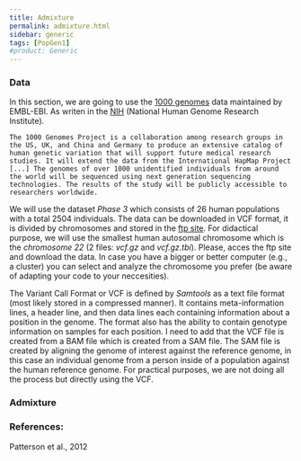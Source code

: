 ```yaml
---
title: Admixture
permalink: admixture.html
sidebar: generic
tags: [PopGen1]
#product: Generic
---
```


### Data

In this section, we are going to use the [1000 genomes](https://www.internationalgenome.org/) data maintained by EMBL-EBI. As writen in the [NIH](https://www.genome.gov/27528684/1000-genomes-project) (National Human Genome Research Institute).

```
The 1000 Genomes Project is a collaboration among research groups in the US, UK, and China and Germany to produce an extensive catalog of human genetic variation that will support future medical research studies. It will extend the data from the International HapMap Project [...] The genomes of over 1000 unidentified individuals from around the world will be sequenced using next generation sequencing technologies. The results of the study will be publicly accessible to researchers worldwide.
```

We will use the dataset _Phase 3_ which consists of 26 human populations with a total 2504 individuals. The data can be downloaded in VCF format, it is divided by chromosomes and stored in the [ftp site](ftp://ftp.1000genomes.ebi.ac.uk/vol1/ftp/release/20130502/). 
For didactical purpose, we will use the smallest human autosomal chromosome which is the *chromosome 22* (2 files: _vcf.gz_ and _vcf.gz.tbi_). Please, acces the ftp site and download the data. In case you have a bigger or better computer (e.g., a cluster) you can select and analyze the chromosome you prefer (be aware of adapting your code to your neccesities).

The Variant Call Format or VCF is defined by _Samtools_ as a text file format (most likely stored in a compressed manner). It contains meta-information lines, a header line, and then data lines each containing information about a position in the genome. The format also has the ability to contain genotype information on samples for each position. I need to add that the VCF file is created from a BAM file which is created from a SAM file. The SAM file is created by aligning the genome of interest against the reference genome, in this case an individual genome from a person inside of a population against the human reference genome. For practical purposes, we are not doing all the process but directly using the VCF.

### Admixture




### References:

Patterson et al., 2012
